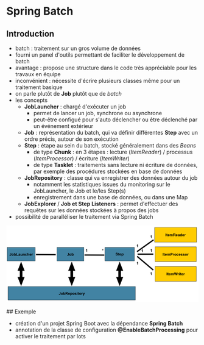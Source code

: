 # Spring Batch

## Introduction

- batch : traitement sur un gros volume de données
- fourni un panel d'outils permettant de faciliter le développement de batch
- avantage : propose une structure dans le code très appréciable pour les travaux en équipe
- inconvénient : nécessite d'écrire plusieurs classes même pour un traitement basique
- on parle plutôt de **Job** plutôt que de *batch*
- les concepts
    - **JobLauncher** : chargé d'exécuter un job
        - permet de lancer un job, synchrone ou asynchrone
        - peut-être configué pour s'auto déclencher ou être déclenché par un événement extérieur
    - **Job** : représentation du batch, qui va définir différentes **Step** avec un ordre précis, autour de son exécution
    - **Step** : étape au sein du batch, stocké généralement dans des *Beans*
        - de type **Chunk** : en 3 étapes : lecture (*ItemReader*) / processus (*ItemProcessor*) / écriture (*ItemWriter*)
        - de type **Tasklet** : traitements sans lecture ni écriture de données, par exemple des procédures stockées en base de données
    - **JobRepository** : classe qui va enregistrer des données autour du job
        - notamment les statistiques issues du monitoring sur le JobLauncher, le Job et le/les Step(s)
        - enregistrement dans une base de données, ou dans une Map
    - **JobExplorer** / **Job et Step Listeners** : permet d'effectuer des requêtes sur les données stockées à propos des jobs
- possibilité de paralléliser le traitement via Spring Batch


![Architecture de Spring Batch](images/spring-batch-reference-model.png "Architecture de Spring Batch")

## Exemple

- création d'un projet Spring Boot avec la dépendance **Spring Batch**
- annotation de la classe de configuration **@EnableBatchProcessing** pour activer le traitement par lots

